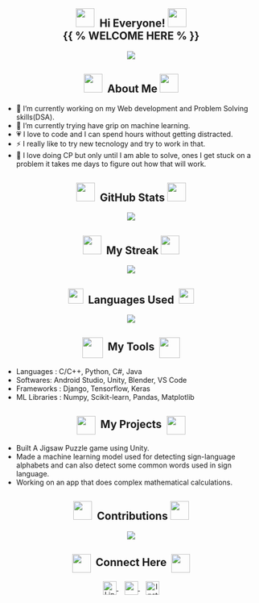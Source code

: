 <!-- HELLO SECTION -->
## <div align="center"><img height="37px" width="37px" src="https://user-images.githubusercontent.com/91816645/173222652-e7e713b4-79c0-4fce-ba5f-64808310117b.gif">&nbsp;&nbsp;Hi Everyone!&nbsp;<img height="37px" width="37px" src="https://user-images.githubusercontent.com/91816645/173222652-e7e713b4-79c0-4fce-ba5f-64808310117b.gif"><br>{{ % WELCOME HERE % }}
  </div>
  <!-- CODING GIF -->
  <div align="center">
    <img src="https://user-images.githubusercontent.com/91816645/173221126-d5476b08-a220-4f70-bdea-69f5d1bbce26.gif" >
  </div>


<!-- ABOUT SECTION -->
## <div align="center"><img height="37px" width="37px" src="https://user-images.githubusercontent.com/91816645/173225001-c98043c5-e6a2-4f6a-bc33-a6f9d0d27935.gif">&nbsp;&nbsp;About Me&nbsp;<img height="37px" width="37px" src="https://user-images.githubusercontent.com/91816645/173225001-c98043c5-e6a2-4f6a-bc33-a6f9d0d27935.gif">
  </div>
  <!-- ABOUT INFO -->
  <ul>
    <li>💁 I’m currently working on my Web development and Problem Solving skills(DSA).</li>
    <li>🤞 I’m currently trying have grip on machine learning.</li>
    <li>💗 I love to code and I can spend hours without getting distracted.</li>
    <li>⚡ I really like to try new tecnology and try to work in that.</li>
    <li>🥲 I love doing CP but only until I am able to solve, ones I get stuck on a problem it takes me days to figure out how that will work.</li>
  </ul>


<!-- GITHUB STATS SECTION -->
## <div align="center"><img height="37px" width="37px" src="https://user-images.githubusercontent.com/91816645/173223735-d842e8b5-6940-4e8a-bcd4-515951465e62.gif">&nbsp;&nbsp;GitHub Stats&nbsp;<img height="37px" width="37px" src="https://user-images.githubusercontent.com/91816645/173223735-d842e8b5-6940-4e8a-bcd4-515951465e62.gif">
  </div>
  <!-- GITHUB STATS GIF -->
  <div align="center">
    <img src="https://github-readme-stats.vercel.app/api?username=younus-Sid&show_icons=true&theme=merko">
  </div>


<!-- STREAK SECTION -->
## <div align="center"><img height="37px" width="37px" src="https://user-images.githubusercontent.com/91816645/173223907-14b30c3f-f179-48d5-b09f-14053c2521b2.gif">&nbsp;&nbsp;My Streak&nbsp;<img height="37px" width="37px" src="https://user-images.githubusercontent.com/91816645/173223907-14b30c3f-f179-48d5-b09f-14053c2521b2.gif">
  </div>
  <!-- GITHUB STREAK GIF -->
  <div align="center">
    <img src="http://github-readme-streak-stats.herokuapp.com?user=younus-Sid&theme=merko">
  </div>


<!-- GITHUB LANGUAGES USED SECTION -->
## <div align="center"><img height="30px" width="30px" src="https://user-images.githubusercontent.com/91816645/173224399-7a5ba8d2-fa6d-46c0-945b-c485dc497f9f.gif">&nbsp;&nbsp;Languages Used&nbsp;&nbsp;<img height="30px" width="30px" src="https://user-images.githubusercontent.com/91816645/173224399-7a5ba8d2-fa6d-46c0-945b-c485dc497f9f.gif">
  </div>
  <!-- LANGUAGES USED GIF -->
  <div align="center">
    <img src="https://github-readme-stats.vercel.app/api/top-langs/?username=younus-Sid&theme=merko">
  </div>


<!-- MY TOOLS SECTION -->
## <div align="center"><img height="41px" width="41px" src="https://user-images.githubusercontent.com/91816645/173222875-af56e6e0-0a0f-4edb-bd92-71063ac44756.gif" align="center">&nbsp;&nbsp;My Tools&nbsp;&nbsp;<img height="41px" width="41px" src="https://user-images.githubusercontent.com/91816645/173222875-af56e6e0-0a0f-4edb-bd92-71063ac44756.gif" align="center">
  </div>
  <!-- MY TOOLS LIST -->
  <ul>
    <li>Languages : C/C++, Python, C#, Java</li>
    <li>Softwares: Android Studio, Unity, Blender, VS Code</li>
    <li>Frameworks : Django, Tensorflow, Keras</li>
    <li>ML Libraries : Numpy, Scikit-learn, Pandas, Matplotlib</li>
  </ul>


<!-- MY PROJECT SECTION -->
## <div align="center"><img height="37px" width="37px" src="https://user-images.githubusercontent.com/91816645/173224552-1431c82c-250d-43f1-a3f7-0eb0fe115f7d.gif" align="center">&nbsp;&nbsp;My Projects&nbsp;&nbsp;<img height="37px" width="37px" src="https://user-images.githubusercontent.com/91816645/173224552-1431c82c-250d-43f1-a3f7-0eb0fe115f7d.gif" align="center">
  </div>
  <!-- MY PROJECTS LIST -->
  <ul>
    <li>Built A Jigsaw Puzzle game using Unity.</li>
    <li>Made a machine learning model used for detecting sign-language alphabets and can also detect some common words used in sign language.</li>
    <li>Working on an app that does complex mathematical calculations.</li>
  </ul>


<!-- CONTRIBUTION SECTION -->
## <div align="center"><img height="37px" width="37px" src="https://user-images.githubusercontent.com/91816645/173222757-326a27de-063a-4c14-8e8d-bd46c6361b25.gif">&nbsp;&nbsp;Contributions&nbsp;<img height="37px" width="37px" src="https://user-images.githubusercontent.com/91816645/173222757-326a27de-063a-4c14-8e8d-bd46c6361b25.gif">
  </div>
  <!-- CONTRIBUTION GIF -->
  <div align="center">
    <img src="https://github.com/younus-Sid/younus-Sid/blob/output/github-contribution-grid-snake.svg">
  </div>


<!-- CONNECT ME SECTION -->
## <div align="center"><img height="37px" width="37px" src="https://user-images.githubusercontent.com/91816645/173221621-38c0a8d9-c362-430f-9813-714eca6836b7.gif" align="center">&nbsp;&nbsp;Connect Here&nbsp;&nbsp;<img height="37px" width="37px" src="https://user-images.githubusercontent.com/91816645/173221621-38c0a8d9-c362-430f-9813-714eca6836b7.gif" align="center">
  </div>
  <!-- LINKEDIN SECTION -->
  <div align="center">
    <!-- LINKEDIN SVG -->
    <a href="https://www.linkedin.com/in/younus-siddique-59908020a">
      <img src="https://raw.githubusercontent.com/yushi1007/yushi1007/main/images/linkedin.svg" alt="LinkedIn" width="27px" align="center" />
    </a>&nbsp;&nbsp;
    <!-- EMAIL SECTION -->
    <a href="mailto: karocode11@gmail.com">
      <!-- EMAIL SVG -->
      <img width="27px" src="https://user-images.githubusercontent.com/91816645/173191980-4141ba6a-aef8-487b-8f02-adae39601e20.svg" align="center">
    </a>&nbsp;&nbsp;
    <!-- INSTAGRAM SECTION -->
    <a href="https://instagram.com/coyousi19">
      <!-- INSTAGRAM SVG -->
      <img  src="https://raw.githubusercontent.com/yushi1007/yushi1007/main/images/instagram.svg" alt="Instagram" width="27px" align="center"/>
    </a><br>
  </div>
